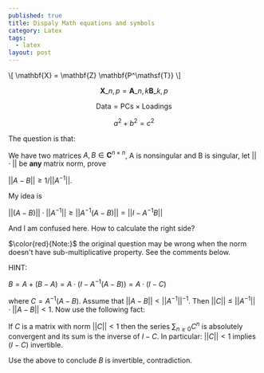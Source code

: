 ```yaml
---
published: true
title: Dispaly Math equations and symbols
category: Latex
tags: 
  - latex
layout: post
---
```


\\[ \mathbf{X} = \mathbf{Z} \mathbf{P^\mathsf{T}} \\]

$$ \mathbf{X} \_{n,p} = \mathbf{A} \_{n,k} \mathbf{B} \_{k,p} $$

$$ \mathsf{Data = PCs} \times \mathsf{Loadings} $$

$$a^2 + b^2 = c^2$$

The question is that:

We have two matrices $A,B\in \mathbf{C}^{n\times n}$, A is nonsingular and B is singular, let $||\cdot ||$ be $\textbf{any}$ matrix norm, prove

$||A-B||\geq 1/||A^{-1}||$.

My idea is 

$||(A-B)||\cdot||A^{-1}||\geq||A^{-1}(A-B)||=||I-A^{-1}B||$

And I am confused here. How to calculate the right side?

$\color{red}{Note:}$ the original question may be wrong when the norm doesn't have sub-multiplicative property. See the comments below.

HINT:

$B= A+ (B-A) = A\cdot( I - A^{-1}(A-B) ) = A \cdot (I - C)$

where $C = A^{-1}(A-B)$.  Assume that $||A-B||< ||A^{-1}||^{-1}$. Then $||C||\le ||A^{-1} || \cdot ||A-B|| < 1$. Now use the following fact:

If $C$ is a matrix with norm $||C||<1$ then the series $\sum_{n\ge 0} C^n$ is absolutely convergent and its sum is the inverse of $I-C$. In particular: $||C||<1$ implies $(I-C)$ invertible. 

Use the above to conclude $B$ is invertible, contradiction.

